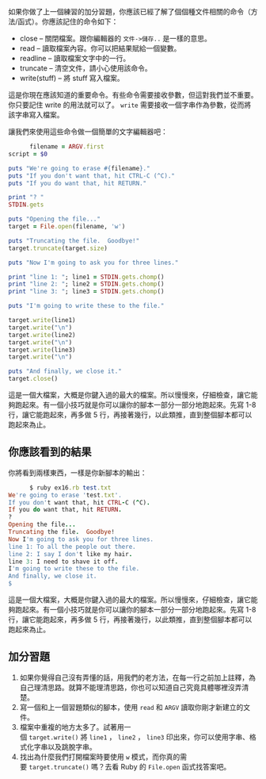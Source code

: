 如果你做了上一個練習的加分習題，你應該已經了解了個個種文件相關的命令（方法/函式）。你應該記住的命令如下：

*   close – 關閉檔案。跟你編輯器的 `文件->儲存..` 是一樣的意思。
*   read – 讀取檔案內容。你可以把結果賦給一個變數。
*   readline – 讀取檔案文字中的一行。
*   truncate – 清空文件，請小心使用該命令。
*   write(stuff) – 將 stuff 寫入檔案。

這是你現在應該知道的重要命令。有些命令需要接收參數，但這對我們並不重要。你只要記住 write 的用法就可以了。 `write` 需要接收一個字串作為參數，從而將該字串寫入檔案。

讓我們來使用這些命令做一個簡單的文字編輯器吧：

```rb
      filename = ARGV.first
script = $0

puts "We're going to erase #{filename}."
puts "If you don't want that, hit CTRL-C (^C)."
puts "If you do want that, hit RETURN."

print "? "
STDIN.gets

puts "Opening the file..."
target = File.open(filename, 'w')

puts "Truncating the file.  Goodbye!"
target.truncate(target.size)

puts "Now I'm going to ask you for three lines."

print "line 1: "; line1 = STDIN.gets.chomp()
print "line 2: "; line2 = STDIN.gets.chomp()
print "line 3: "; line3 = STDIN.gets.chomp()

puts "I'm going to write these to the file."

target.write(line1)
target.write("\n")
target.write(line2)
target.write("\n")
target.write(line3)
target.write("\n")

puts "And finally, we close it."
target.close()

```

這是一個大檔案，大概是你鍵入過的最大的檔案。所以慢慢來，仔細檢查，讓它能夠跑起來。有一個小技巧就是你可以讓你的腳本一部分一部分地跑起來。先寫 1-8 行，讓它能跑起來，再多做 5 行，再接著幾行，以此類推，直到整個腳本都可以跑起來為止。

## 你應該看到的結果

你將看到兩樣東西，一樣是你新腳本的輸出：

```rb
      $ ruby ex16.rb test.txt
We're going to erase 'test.txt'.
If you don't want that, hit CTRL-C (^C).
If you do want that, hit RETURN.
?
Opening the file...
Truncating the file.  Goodbye!
Now I'm going to ask you for three lines.
line 1: To all the people out there.
line 2: I say I don't like my hair.
line 3: I need to shave it off.
I'm going to write these to the file.
And finally, we close it.
$

```

這是一個大檔案，大概是你鍵入過的最大的檔案。所以慢慢來，仔細檢查，讓它能夠跑起來。有一個小技巧就是你可以讓你的腳本一部分一部分地跑起來。先寫 1-8 行，讓它能跑起來，再多做 5 行，再接著幾行，以此類推，直到整個腳本都可以跑起來為止。

## 加分習題

1.  如果你覺得自己沒有弄懂的話，用我們的老方法，在每一行之前加上註釋，為自己理清思路。就算不能理清思路，你也可以知道自己究竟具體哪裡沒弄清楚。
2.  寫一個和上一個習題類似的腳本，使用 `read` 和 `ARGV` 讀取你剛才新建立的文件。
3.  檔案中重複的地方太多了。試著用一個 `target.write()` 將 `line1` ， `line2` ， `line3` 印出來，你可以使用字串、格式化字串以及跳脫字串。
4.  找出為什麼我們打開檔案時要使用 `w` 模式，而你真的需要 `target.truncate()` 嗎？去看 Ruby 的 `File.open` 函式找答案吧。